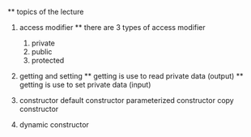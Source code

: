 \*\* topics of the lecture

1. access modifier
   \*\* there are 3 types of access modifier

   1. private
   2. public
   3. protected

2. getting and setting
   ** getting is use to read private data (output)
   ** getting is use to set private data (input)

3. constructor
   default constructor
   parameterized constructor
   copy constructor

4. dynamic constructor
